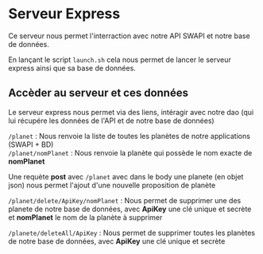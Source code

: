 # Serveur Express

Ce serveur nous permet l'interraction avec notre API SWAPI et notre base de données.

En lançant le script ```launch.sh``` cela nous permet de lancer le serveur express ainsi que sa base de données.

## Accèder au serveur et ces données

Le serveur express nous permet via des liens, intéragir avec notre dao (qui lui récupére les données de l'API et de notre base de données)

```/planet``` : Nous renvoie la liste de toutes les planètes de notre applications (SWAPI + BD)<br>
```/planet/nomPlanet``` : Nous renvoie la planète qui possède le nom exacte de **nomPlanet** <br>

Une requète **post** avec ```/planet``` avec dans le body une planete (en objet json) nous permet l'ajout d'une nouvelle proposition de planète <br>


```/planet/delete/ApiKey/nomPlanet``` : Nous permet de supprimer une des planete de notre base de données, avec **ApiKey** une clé unique et secrète et **nomPlanet** le nom de la planète à supprimer <br>

```/planete/deleteAll/ApiKey``` : Nous permet de supprimer toutes les planètes de notre base de données, avec **ApiKey** une clé unique et secrète 